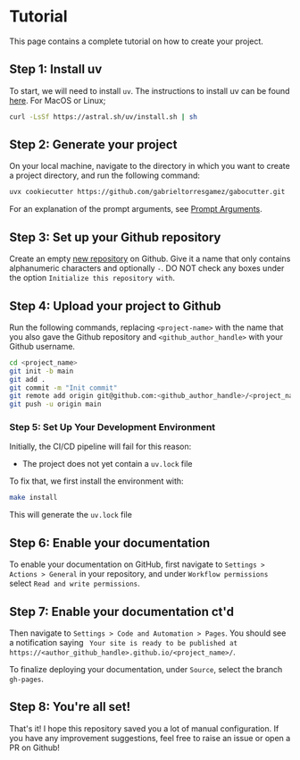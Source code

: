 # Tutorial

This page contains a complete tutorial on how to create your project.

## Step 1: Install uv

To start, we will need to install `uv`. The instructions to install uv can be found
[here](https://docs.astral.sh/uv/#getting-started). For MacOS or Linux;

```bash
curl -LsSf https://astral.sh/uv/install.sh | sh
```

## Step 2: Generate your project

On your local machine, navigate to the directory in which you want to
create a project directory, and run the following command:

```bash
uvx cookiecutter https://github.com/gabrieltorresgamez/gabocutter.git
```

For an explanation of the prompt arguments, see
[Prompt Arguments](prompt_arguments.md).

## Step 3: Set up your Github repository

Create an empty [new repository](https://github.com/new) on Github. Give
it a name that only contains alphanumeric characters and optionally `-`.
DO NOT check any boxes under the option `Initialize this repository
with`.

## Step 4: Upload your project to Github

Run the following commands, replacing `<project-name>` with the name
that you also gave the Github repository and `<github_author_handle>`
with your Github username.

```bash
cd <project_name>
git init -b main
git add .
git commit -m "Init commit"
git remote add origin git@github.com:<github_author_handle>/<project_name>.git
git push -u origin main
```

### Step 5: Set Up Your Development Environment

Initially, the CI/CD pipeline will fail for this reason:

- The project does not yet contain a `uv.lock` file

To fix that, we first install the environment with:

```bash
make install
```

This will generate the `uv.lock` file

## Step 6: Enable your documentation

To enable your documentation on GitHub, first navigate to `Settings > Actions > General` in your repository, and under `Workflow permissions` select `Read and write permissions`.

## Step 7: Enable your documentation ct'd

Then navigate to `Settings > Code and Automation > Pages`. 
You should see a notification saying ` Your site is ready to be published at https://<author_github_handle>.github.io/<project_name>/`.

To finalize deploying your documentation, under `Source`, select the branch `gh-pages`.

## Step 8: You're all set!

That's it! I hope this repository saved you a lot of manual configuration. If you have any improvement suggestions, feel
free to raise an issue or open a PR on Github!
